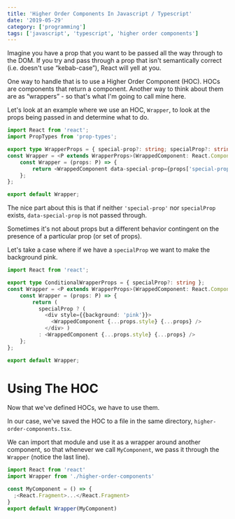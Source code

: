 ```yaml
---
title: 'Higher Order Components In Javascript / Typescript'
date: '2019-05-29'
category: ['programming']
tags: ['javascript', 'typescript', 'higher order components']
---
```


Imagine you have a prop that you want to be passed all the way through to the DOM. If you try and pass through a prop that isn't semantically correct (i.e. doesn't use “kebab-case”), React will yell at you.

One way to handle that is to use a Higher Order Component (HOC). HOCs are components that return a component. Another way to think about them are as “wrappers” - so that's what I'm going to call mine here.

Let's look at an example where we use an HOC, `Wrapper`, to look at the props being passed in and determine what to do.

```typescript
import React from 'react';
import PropTypes from 'prop-types';

export type WrapperProps = { special-prop?: string; specialProp?: string };
const Wrapper = <P extends WrapperProps>(WrappedComponent: React.ComponentType<P>): React.FunctionComponent<P> => {
    const Wrapper = (props: P) => {
        return <WrappedComponent data-special-prop={props['special-prop'] || props.specialProp} {...props} />;
    };
};

export default Wrapper;
```

The nice part about this is that if neither `'special-prop'` nor `specialProp` exists, `data-special-prop` is not passed through.

Sometimes it's not about props but a different behavior contingent on the presence of a particular prop (or set of props).

Let's take a case where if we have a `specialProp` we want to make the background pink.

```typescript
import React from 'react';

export type ConditionalWrapperProps = { specialProp?: string };
const Wrapper = <P extends WrapperProps>(WrappedComponent: React.ComponentType<P>): React.FunctionComponent<P> => {
    const Wrapper = (props: P) => {
        return (
          specialProp ? (
            <div style={{background: 'pink'}}>
              <WrappedComponent {...props.style} {...props} />
            </div> )
          : <WrappedComponent {...props.style} {...props} />
    };
};

export default Wrapper;
```

# Using The HOC

Now that we've defined HOCs, we have to use them.

In our case, we've saved the HOC to a file in the same directory, `higher-order-components.tsx`.

We can import that module and use it as a wrapper around another component, so that whenever we call `MyComponent`, we pass it through the `Wrapper` (notice the last line).

```javascript
import React from 'react'
import Wrapper from './higher-order-components'

const MyComponent = () => {
  ;<React.Fragment>...</React.Fragment>
}
export default Wrapper(MyComponent)
```
